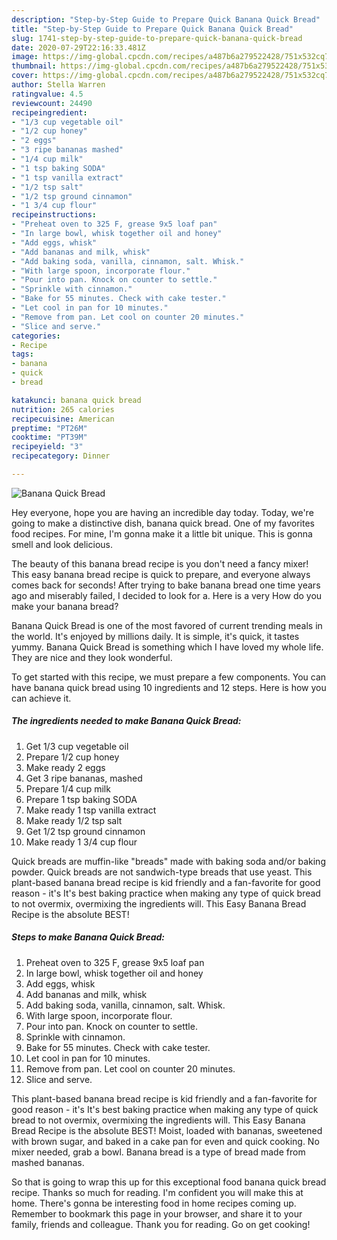 ```yaml
---
description: "Step-by-Step Guide to Prepare Quick Banana Quick Bread"
title: "Step-by-Step Guide to Prepare Quick Banana Quick Bread"
slug: 1741-step-by-step-guide-to-prepare-quick-banana-quick-bread
date: 2020-07-29T22:16:33.481Z
image: https://img-global.cpcdn.com/recipes/a487b6a279522428/751x532cq70/banana-quick-bread-recipe-main-photo.jpg
thumbnail: https://img-global.cpcdn.com/recipes/a487b6a279522428/751x532cq70/banana-quick-bread-recipe-main-photo.jpg
cover: https://img-global.cpcdn.com/recipes/a487b6a279522428/751x532cq70/banana-quick-bread-recipe-main-photo.jpg
author: Stella Warren
ratingvalue: 4.5
reviewcount: 24490
recipeingredient:
- "1/3 cup vegetable oil"
- "1/2 cup honey"
- "2 eggs"
- "3 ripe bananas mashed"
- "1/4 cup milk"
- "1 tsp baking SODA"
- "1 tsp vanilla extract"
- "1/2 tsp salt"
- "1/2 tsp ground cinnamon"
- "1 3/4 cup flour"
recipeinstructions:
- "Preheat oven to 325 F, grease 9x5 loaf pan"
- "In large bowl, whisk together oil and honey"
- "Add eggs, whisk"
- "Add bananas and milk, whisk"
- "Add baking soda, vanilla, cinnamon, salt. Whisk."
- "With large spoon, incorporate flour."
- "Pour into pan. Knock on counter to settle."
- "Sprinkle with cinnamon."
- "Bake for 55 minutes. Check with cake tester."
- "Let cool in pan for 10 minutes."
- "Remove from pan. Let cool on counter 20 minutes."
- "Slice and serve."
categories:
- Recipe
tags:
- banana
- quick
- bread

katakunci: banana quick bread 
nutrition: 265 calories
recipecuisine: American
preptime: "PT26M"
cooktime: "PT39M"
recipeyield: "3"
recipecategory: Dinner

---
```



![Banana Quick Bread](https://img-global.cpcdn.com/recipes/a487b6a279522428/751x532cq70/banana-quick-bread-recipe-main-photo.jpg)

Hey everyone, hope you are having an incredible day today. Today, we're going to make a distinctive dish, banana quick bread. One of my favorites food recipes. For mine, I'm gonna make it a little bit unique. This is gonna smell and look delicious.

The beauty of this banana bread recipe is you don&#39;t need a fancy mixer! This easy banana bread recipe is quick to prepare, and everyone always comes back for seconds! After trying to bake banana bread one time years ago and miserably failed, I decided to look for a. Here is a very How do you make your banana bread?

Banana Quick Bread is one of the most favored of current trending meals in the world. It's enjoyed by millions daily. It is simple, it's quick, it tastes yummy. Banana Quick Bread is something which I have loved my whole life. They are nice and they look wonderful.


To get started with this recipe, we must prepare a few components. You can have banana quick bread using 10 ingredients and 12 steps. Here is how you can achieve it.

<!--inarticleads1-->

##### The ingredients needed to make Banana Quick Bread:

1. Get 1/3 cup vegetable oil
1. Prepare 1/2 cup honey
1. Make ready 2 eggs
1. Get 3 ripe bananas, mashed
1. Prepare 1/4 cup milk
1. Prepare 1 tsp baking SODA
1. Make ready 1 tsp vanilla extract
1. Make ready 1/2 tsp salt
1. Get 1/2 tsp ground cinnamon
1. Make ready 1 3/4 cup flour


Quick breads are muffin-like &#34;breads&#34; made with baking soda and/or baking powder. Quick breads are not sandwich-type breads that use yeast. This plant-based banana bread recipe is kid friendly and a fan-favorite for good reason - it&#39;s It&#39;s best baking practice when making any type of quick bread to not overmix, overmixing the ingredients will. This Easy Banana Bread Recipe is the absolute BEST! 

<!--inarticleads2-->

##### Steps to make Banana Quick Bread:

1. Preheat oven to 325 F, grease 9x5 loaf pan
1. In large bowl, whisk together oil and honey
1. Add eggs, whisk
1. Add bananas and milk, whisk
1. Add baking soda, vanilla, cinnamon, salt. Whisk.
1. With large spoon, incorporate flour.
1. Pour into pan. Knock on counter to settle.
1. Sprinkle with cinnamon.
1. Bake for 55 minutes. Check with cake tester.
1. Let cool in pan for 10 minutes.
1. Remove from pan. Let cool on counter 20 minutes.
1. Slice and serve.


This plant-based banana bread recipe is kid friendly and a fan-favorite for good reason - it&#39;s It&#39;s best baking practice when making any type of quick bread to not overmix, overmixing the ingredients will. This Easy Banana Bread Recipe is the absolute BEST! Moist, loaded with bananas, sweetened with brown sugar, and baked in a cake pan for even and quick cooking. No mixer needed, grab a bowl. Banana bread is a type of bread made from mashed bananas. 

So that is going to wrap this up for this exceptional food banana quick bread recipe. Thanks so much for reading. I'm confident you will make this at home. There's gonna be interesting food in home recipes coming up. Remember to bookmark this page in your browser, and share it to your family, friends and colleague. Thank you for reading. Go on get cooking!
